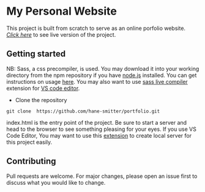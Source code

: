 # My Personal Website

This project is built from scratch to serve as an online porfolio website.<br>
*[Click here](https://lookupzach.netlify.app)* to see live version of the project.<br>

## Getting started
NB: Sass, a css precompiler, is used. You may download it into your working directory from the npm repository if you have [node.js](https://nodejs.org/en/download/) installed. You can get instructions on usage [here](https://www.npmjs.com/package/sass). You may also want to use [sass live compiler](https://marketplace.visualstudio.com/items?itemName=ritwickdey.live-sass) extension for [VS code editor](https://code.visualstudio.com/download).

- Clone the repository
```
git clone  https://github.com/hane-smitter/portfolio.git
```
index.html is the entry point of the project. Be sure to start a server and head to the browser to see something pleasing for your eyes. If you use VS Code Editor, You may want to use this [extension](https://marketplace.visualstudio.com/items?itemName=ritwickdey.LiveServer) to create local server for this project easily.


## Contributing
Pull requests are welcome. For major changes, please open an issue first to discuss what you would like to change.
